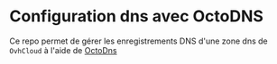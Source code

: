 # Configuration dns avec OctoDNS

Ce repo permet de gérer les enregistrements DNS d'une zone dns de `OvhCloud` à l'aide de  [OctoDns](https://github.com/octodns/octodns)